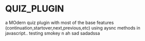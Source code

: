 # QUIZ_PLUGIN
 a MOdern quiz plugin with most of the base features (continuation,startover,next,previous,etc) using aysnc methods in javascript..
 testing smokey n ah sad  sadadssa